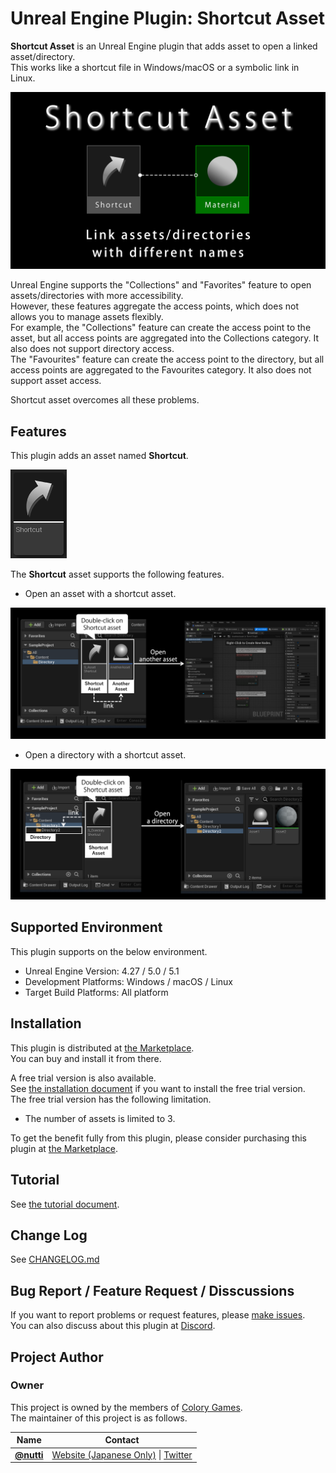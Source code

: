 # Unreal Engine Plugin: Shortcut Asset

**Shortcut Asset** is an Unreal Engine plugin that adds asset to open a linked asset/directory.  
This works like a shortcut file in Windows/macOS or a symbolic link in Linux.

![Shortcut Asset Thumbnail](docs/images/shortcut_asset_thumbnail.png)

Unreal Engine supports the "Collections" and "Favorites" feature to open assets/directories with more accessibility.  
However, these features aggregate the access points, which does not allows you to manage assets flexibly.  
For example, the "Collections" feature can create the access point to the asset, but all access points are aggregated into the Collections category.
It also does not support directory access.  
The "Favourites" feature can create the access point to the directory, but all access points are aggregated to the Favourites category.
It also does not support asset access.  

Shortcut asset overcomes all these problems.

## Features

This plugin adds an asset named **Shortcut**.

![Shortcut Asset File](docs/images/shortcut_asset_file.png)

The **Shortcut** asset supports the following features.

* Open an asset with a shortcut asset.

![Access to an asset with a shortcut asset](docs/images/access_to_asset.png)

* Open a directory with a shortcut asset.

![Access to a directory with a shortcut asset](docs/images/access_to_directory.png)

## Supported Environment

This plugin supports on the below environment.

* Unreal Engine Version: 4.27 / 5.0 / 5.1
* Development Platforms: Windows / macOS / Linux
* Target Build Platforms: All platform

## Installation

This plugin is distributed at [the Marketplace](https://www.unrealengine.com/marketplace/en-US/product/shortcut-asset).  
You can buy and install it from there.

A free trial version is also available.  
See [the installation document](docs/installation.md) if you want to install the free trial version.  
The free trial version has the following limitation.

* The number of assets is limited to 3.

To get the benefit fully from this plugin, please consider purchasing this plugin at [the Marketplace](https://www.unrealengine.com/marketplace/en-US/product/shortcut-asset).

## Tutorial

See [the tutorial document](docs/tutorial.md).

## Change Log

See [CHANGELOG.md](CHANGELOG.md)

## Bug Report / Feature Request / Disscussions

If you want to report problems or request features, please [make issues](https://github.com/colory-games/UEPlugin-ShortcutAsset/issues).  
You can also discuss about this plugin at [Discord](https://discord.gg/F9cRxfAuJd).

## Project Author

### Owner

This project is owned by the members of [Colory Games](https://colory-games.net/).  
The maintainer of this project is as follows.

|Name|Contact|
|---|---|
|[**@nutti**](https://github.com/nutti)|[Website (Japanese Only)](https://colorful-pico.net/) \| [Twitter](https://twitter.com/nutti__)|
